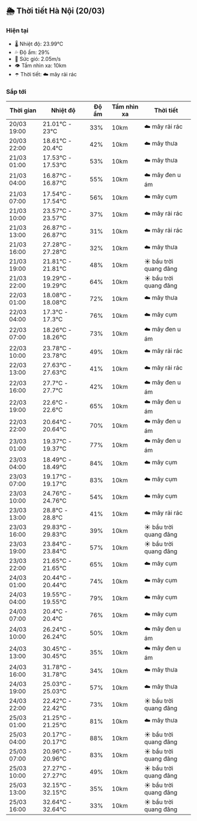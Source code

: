 ## 🌦️ Thời tiết Hà Nội (20/03)

### Hiện tại

- 🌡️ Nhiệt độ: 23.99℃
- 💦 Độ ẩm: 29%
- 💨 Sức gió: 2.05m/s
- 👁️ Tầm nhìn xa: 10km
- ☂️ Thời tiết: ☁️ mây rải rác

### Sắp tới

| Thời gian | Nhiệt độ | Độ ẩm | Tầm nhìn xa | Thời tiết |
| --- | --- | --- | --- | --- |
| 20/03 19:00 | 21.01℃ - 23℃ | 33% | 10km | ☁️ mây rải rác |
| 20/03 22:00 | 18.61℃ - 20.4℃ | 42% | 10km | ☁️ mây thưa |
| 21/03 01:00 | 17.53℃ - 17.53℃ | 53% | 10km | ☁️ mây thưa |
| 21/03 04:00 | 16.87℃ - 16.87℃ | 55% | 10km | ☁️ mây đen u ám |
| 21/03 07:00 | 17.54℃ - 17.54℃ | 56% | 10km | ☁️ mây cụm |
| 21/03 10:00 | 23.57℃ - 23.57℃ | 37% | 10km | ☁️ mây rải rác |
| 21/03 13:00 | 26.87℃ - 26.87℃ | 31% | 10km | ☁️ mây rải rác |
| 21/03 16:00 | 27.28℃ - 27.28℃ | 32% | 10km | ☁️ mây thưa |
| 21/03 19:00 | 21.81℃ - 21.81℃ | 48% | 10km | ☀️ bầu trời quang đãng |
| 21/03 22:00 | 19.29℃ - 19.29℃ | 64% | 10km | ☀️ bầu trời quang đãng |
| 22/03 01:00 | 18.08℃ - 18.08℃ | 72% | 10km | ☁️ mây thưa |
| 22/03 04:00 | 17.3℃ - 17.3℃ | 76% | 10km | ☁️ mây cụm |
| 22/03 07:00 | 18.26℃ - 18.26℃ | 73% | 10km | ☁️ mây đen u ám |
| 22/03 10:00 | 23.78℃ - 23.78℃ | 49% | 10km | ☁️ mây rải rác |
| 22/03 13:00 | 27.63℃ - 27.63℃ | 41% | 10km | ☁️ mây rải rác |
| 22/03 16:00 | 27.7℃ - 27.7℃ | 42% | 10km | ☁️ mây đen u ám |
| 22/03 19:00 | 22.6℃ - 22.6℃ | 65% | 10km | ☁️ mây đen u ám |
| 22/03 22:00 | 20.64℃ - 20.64℃ | 70% | 10km | ☁️ mây đen u ám |
| 23/03 01:00 | 19.37℃ - 19.37℃ | 77% | 10km | ☁️ mây đen u ám |
| 23/03 04:00 | 18.49℃ - 18.49℃ | 84% | 10km | ☁️ mây cụm |
| 23/03 07:00 | 19.17℃ - 19.17℃ | 83% | 10km | ☁️ mây cụm |
| 23/03 10:00 | 24.76℃ - 24.76℃ | 54% | 10km | ☁️ mây cụm |
| 23/03 13:00 | 28.8℃ - 28.8℃ | 41% | 10km | ☁️ mây rải rác |
| 23/03 16:00 | 29.83℃ - 29.83℃ | 39% | 10km | ☀️ bầu trời quang đãng |
| 23/03 19:00 | 23.84℃ - 23.84℃ | 57% | 10km | ☀️ bầu trời quang đãng |
| 23/03 22:00 | 21.65℃ - 21.65℃ | 65% | 10km | ☁️ mây cụm |
| 24/03 01:00 | 20.44℃ - 20.44℃ | 74% | 10km | ☁️ mây cụm |
| 24/03 04:00 | 19.55℃ - 19.55℃ | 79% | 10km | ☁️ mây cụm |
| 24/03 07:00 | 20.4℃ - 20.4℃ | 76% | 10km | ☁️ mây cụm |
| 24/03 10:00 | 26.24℃ - 26.24℃ | 50% | 10km | ☁️ mây đen u ám |
| 24/03 13:00 | 30.45℃ - 30.45℃ | 35% | 10km | ☁️ mây đen u ám |
| 24/03 16:00 | 31.78℃ - 31.78℃ | 34% | 10km | ☁️ mây thưa |
| 24/03 19:00 | 25.03℃ - 25.03℃ | 57% | 10km | ☁️ mây thưa |
| 24/03 22:00 | 22.42℃ - 22.42℃ | 73% | 10km | ☀️ bầu trời quang đãng |
| 25/03 01:00 | 21.25℃ - 21.25℃ | 81% | 10km | ☁️ mây thưa |
| 25/03 04:00 | 20.17℃ - 20.17℃ | 88% | 10km | ☀️ bầu trời quang đãng |
| 25/03 07:00 | 20.96℃ - 20.96℃ | 83% | 10km | ☀️ bầu trời quang đãng |
| 25/03 10:00 | 27.27℃ - 27.27℃ | 49% | 10km | ☀️ bầu trời quang đãng |
| 25/03 13:00 | 32.15℃ - 32.15℃ | 35% | 10km | ☀️ bầu trời quang đãng |
| 25/03 16:00 | 32.64℃ - 32.64℃ | 33% | 10km | ☀️ bầu trời quang đãng |
